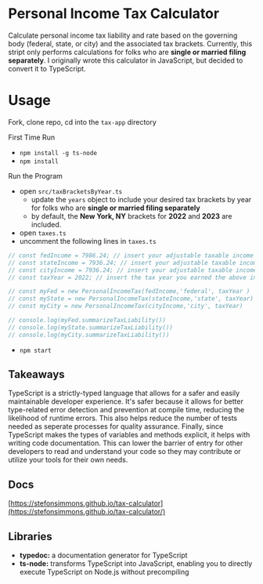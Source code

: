 # Personal Income Tax Calculator
Calculate personal income tax liability and rate based on the governing body (federal, state, or city) and the associated tax brackets. Currently, this stript only performs calculations for folks who are **single or married filing separately**.
I originally wrote this calculator in JavaScript, but decided to convert it to TypeScript.

# Usage
Fork, clone repo, cd into the `tax-app` directory

First Time Run
- `npm install -g ts-node`
- `npm install`

Run the Program
- open `src/taxBracketsByYear.ts`
  - update the `years` object to include your desired tax brackets by year for folks who are **single or married filing separately**
  - by default, the **New York, NY** brackets for **2022** and **2023** are included.
- open `taxes.ts`
- uncomment the following lines in `taxes.ts`


```js
// const fedIncome = 7986.24; // insert your adjustable taxable income for federal
// const stateIncome = 7936.24; // insert your adjustable taxable income for state
// const cityIncome = 7936.24; // insert your adjustable taxable income for city
// const taxYear = 2022; // insert the tax year you earned the above income

// const myFed = new PersonalIncomeTax(fedIncome,'federal', taxYear )
// const myState = new PersonalIncomeTax(stateIncome,'state', taxYear)
// const myCity = new PersonalIncomeTax(cityIncome,'city', taxYear)

// console.log(myFed.summarizeTaxLiability())
// console.log(myState.summarizeTaxLiability())
// console.log(myCity.summarizeTaxLiability())
```

- `npm start`

## Takeaways
TypeScript is a strictly-typed language that allows for a safer and easily maintainable developer experience. It's safer because it allows for better type-related error detection and prevention at compile time, reducing the likelihood of runtime errors. This also helps reduce the number of tests needed as seperate processes for quality assurance. Finally, since TypeScript makes the types of variables and methods explicit, it helps with writing code documentation. This can lower the barrier of entry for other developers to read and understand your code so they may contribute or utilize your tools for their own needs.

## Docs
[https://stefonsimmons.github.io/tax-calculator](https://stefonsimmons.github.io/tax-calculator/)


## Libraries
- **typedoc:** a documentation generator for TypeScript 
- **ts-node:** transforms TypeScript into JavaScript, enabling you to directly execute TypeScript on Node.js without precompiling 
